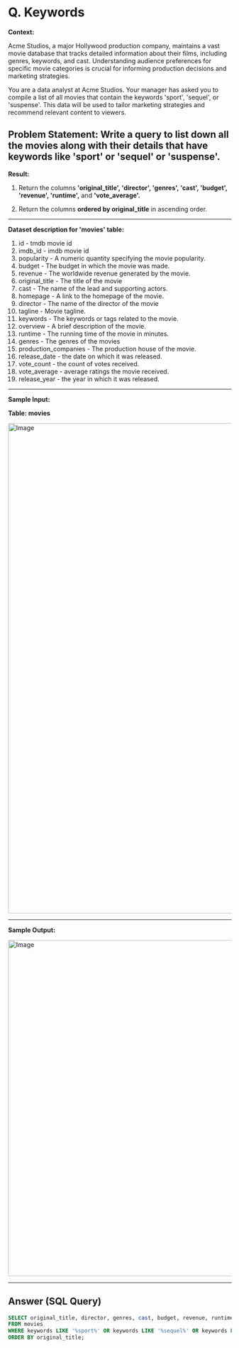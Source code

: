 # Q. Keywords

**Context:**

Acme Studios, a major Hollywood production company, maintains a vast movie database that tracks detailed information about their films, 
including genres, keywords, and cast. Understanding audience preferences for specific movie categories is crucial for informing production decisions and marketing strategies.

You are a data analyst at Acme Studios. Your manager has asked you to compile a list of all movies that contain the keywords 'sport', 'sequel', or 'suspense'. 
This data will be used to tailor marketing strategies and recommend relevant content to viewers.

**Problem Statement:**
Write a query to list down all the movies along with their details that have **keywords** like 'sport' or 'sequel' or 'suspense'.
---
**Result:**
  1. Return the columns **'original_title', 'director', 'genres', 'cast', 'budget', 'revenue', 'runtime',** and **'vote_average'.**

  2. Return the columns **ordered by original_title** in ascending order.
---
**Dataset description for 'movies' table:**

  1. id - tmdb movie id
  2. imdb_id - imdb movie id
  3. popularity - A numeric quantity specifying the movie popularity.
  4. budget - The budget in which the movie was made.
  5. revenue - The worldwide revenue generated by the movie.
  6. original_title - The title of the movie
  7. cast - The name of the lead and supporting actors.
  8. homepage - A link to the homepage of the movie.
  9. director - The name of the director of the movie
  10. tagline - Movie tagline.
  11. keywords - The keywords or tags related to the movie.
  12. overview - A brief description of the movie.
  13. runtime - The running time of the movie in minutes.
  14. genres - The genres of the movies
  15. production_companies - The production house of the movie.
  16. release_date - the date on which it was released.
  17. vote_count - the count of votes received.
  18. vote_average - average ratings the movie received.
  19. release_year - the year in which it was released.
---
**Sample Input:**

**Table: movies**

<img width="1105" alt="Image" src="https://github.com/user-attachments/assets/c36b0b5f-a679-4cda-a8f1-bce6ad7f364c" />

---

**Sample Output:**

<img width="758" alt="Image" src="https://github.com/user-attachments/assets/ea7debd2-03cf-4527-9aea-5648a84df325" />

---

## Answer (SQL Query)

```sql
SELECT original_title, director, genres, cast, budget, revenue, runtime, vote_average
FROM movies
WHERE keywords LIKE '%sport%' OR keywords LIKE '%sequel%' OR keywords LIKE '%suspense%'
ORDER BY original_title;
